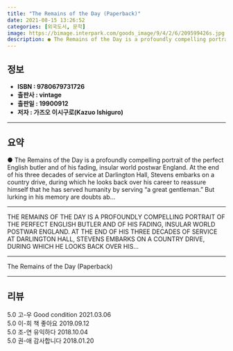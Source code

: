 ```yaml
---
title: "The Remains of the Day (Paperback)"
date: 2021-08-15 13:26:52
categories: [외국도서, 문학]
image: https://bimage.interpark.com/goods_image/9/4/2/6/209599426s.jpg
description: ● The Remains of the Day is a profoundly compelling portrait of the perfect English butler and of his fading, insular world postwar England. At the end of his
---
```


## **정보**

- **ISBN : 9780679731726**
- **출판사 : vintage**
- **출판일 : 19900912**
- **저자 : 가즈오 이시구로(Kazuo Ishiguro)**

------



## **요약**

●  The Remains of the Day is a profoundly compelling portrait of the perfect English butler and of his fading, insular world postwar England. At the end of his three decades of service at Darlington Hall, Stevens embarks on a country drive, during which he looks back over his career to reassure himself that he has served humanity by serving “a great gentleman.” But lurking in his memory are doubts ab...

------

THE REMAINS OF THE DAY IS A PROFOUNDLY COMPELLING PORTRAIT OF THE PERFECT ENGLISH BUTLER AND OF HIS FADING, INSULAR WORLD POSTWAR ENGLAND. AT THE END OF HIS THREE DECADES OF SERVICE AT DARLINGTON HALL, STEVENS EMBARKS ON A COUNTRY DRIVE, DURING WHICH HE LOOKS BACK OVER HIS... 

------


The Remains of the Day (Paperback) 

------


## **리뷰** 

5.0 고-우 Good condition 2021.03.06 <br/>5.0 이-희 책 좋아요 2019.09.12 <br/>5.0 조-연 유익하다 2018.10.04 <br/>5.0 권-애 감사합니다 2018.01.20 <br/>